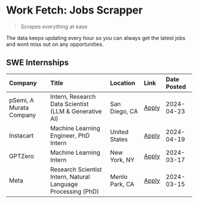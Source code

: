 # Work Fetch: Jobs Scrapper
> Scrapes everything at ease

The data keeps updating every hour so you can always get the latest jobs and wont miss out on any opportunities.

## SWE Internships
<!--START_SECTION:workfetch-->
| Company                 | Title                                                        | Location       | Link                                                                                                                                                                                                                                                                         | Date Posted   |
|:------------------------|:-------------------------------------------------------------|:---------------|:-----------------------------------------------------------------------------------------------------------------------------------------------------------------------------------------------------------------------------------------------------------------------------|:--------------|
| pSemi, A Murata Company | Intern, Research Data Scientist (LLM & Generative AI)        | San Diego, CA  | [Apply](https://www.linkedin.com/jobs/view/intern-research-data-scientist-llm-generative-ai-at-psemi-a-murata-company-3887074168?position=7&pageNum=0&refId=pcCRMUzPuzqwAXXRYbce2Q%3D%3D&trackingId=xms610hG3i%2B0j5dZ98U3Dw%3D%3D&trk=public_jobs_jserp-result_search-card) | 2024-04-23    |
| Instacart               | Machine Learning Engineer, PhD Intern                        | United States  | [Apply](https://www.linkedin.com/jobs/view/machine-learning-engineer-phd-intern-at-instacart-3901991739?position=2&pageNum=0&refId=pcCRMUzPuzqwAXXRYbce2Q%3D%3D&trackingId=lQgaFiTeGRW0eJgSqGEvwg%3D%3D&trk=public_jobs_jserp-result_search-card)                            | 2024-04-19    |
| GPTZero                 | Machine Learning Intern                                      | New York, NY   | [Apply](https://www.linkedin.com/jobs/view/machine-learning-intern-at-gptzero-3860723963?position=6&pageNum=0&refId=pcCRMUzPuzqwAXXRYbce2Q%3D%3D&trackingId=TSuoAiy9rDI6ftVZaxMEBg%3D%3D&trk=public_jobs_jserp-result_search-card)                                           | 2024-03-17    |
| Meta                    | Research Scientist Intern, Natural Language Processing (PhD) | Menlo Park, CA | [Apply](https://www.linkedin.com/jobs/view/research-scientist-intern-natural-language-processing-phd-at-meta-3858718375?position=8&pageNum=0&refId=pcCRMUzPuzqwAXXRYbce2Q%3D%3D&trackingId=FuiD7%2FR0eUhKW%2Fb%2BiV6C2g%3D%3D&trk=public_jobs_jserp-result_search-card)      | 2024-03-15    |
<!--END_SECTION:workfetch-->
